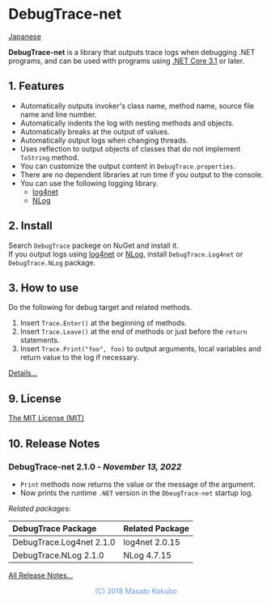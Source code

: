 # DebugTrace-net

[Japanese](README_ja.md)

**DebugTrace-net** is a library that outputs trace logs when debugging .NET programs,
and can be used with programs using [.NET Core 3.1](https://docs.microsoft.com/ja-jp/dotnet/core/whats-new/dotnet-core-3-1) or later.

## 1. Features

* Automatically outputs invoker's class name, method name, source file name and line number.
* Automatically indents the log with nesting methods and objects.
* Automatically breaks at the output of values.
* Automatically output logs when changing threads.
* Uses reflection to output objects of classes that do not implement `ToString` method.
* You can customize the output content in `DebugTrace.properties`.
* There are no dependent libraries at run time if you output to the console.
* You can use the following logging library.
    * [log4net](ttps://logging.apache.org/log4net/)
    * [NLog](http://nlog-project.org/)

## 2. Install

Search `DebugTrace` packege on NuGet and install it.  
If you output logs using [log4net](https://logging.apache.org/log4net/) or [NLog](http://nlog-project.org/),
install `DebugTrace.Log4net` or `DebugTrace.NLog` package.

## 3. How to use

Do the following for debug target and related methods.

1. Insert `Trace.Enter()` at the beginning of methods.
1. Insert `Trace.Leave()` at the end of methods or just before the `return` statements.
1. Insert `Trace.Print("foo", foo)` to output arguments, local variables and return value to the log if necessary.

[Details...](README_details.md)

## 9. License

[The MIT License (MIT)](LICENSE)

## 10. Release Notes

### DebugTrace-net 2.1.0 - _November 13, 2022_

* `Print` methods now returns the value or the message of the argument.
* Now prints the runtime `.NET` version in the `DbeugTrace-net` startup log.

_Related packages:_

|DebugTrace Package|Related Package|
|:----|:----|
|DebugTrace.Log4net 2.1.0|log4net 2.0.15|
|DebugTrace.NLog 2.1.0   |NLog 4.7.15|

[All Release Notes...](README_releaseNotes.md)

<div align="center" style="color:#6699EE">(C) 2018 Masato Kokubo</div>
